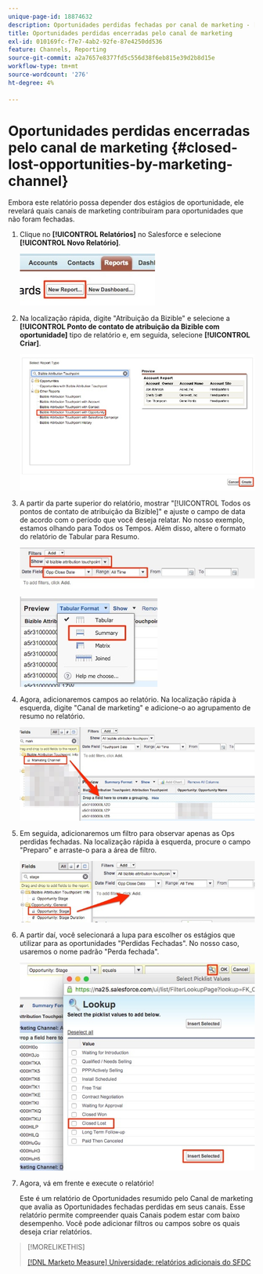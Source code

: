 ```yaml
---
unique-page-id: 18874632
description: Oportunidades perdidas fechadas por canal de marketing - [!DNL Marketo Measure] - Documentação do produto
title: Oportunidades perdidas encerradas pelo canal de marketing
exl-id: 010169fc-f7e7-4ab2-92fe-87e4250dd536
feature: Channels, Reporting
source-git-commit: a2a7657e8377fd5c556d38f6eb815e39d2b8d15e
workflow-type: tm+mt
source-wordcount: '276'
ht-degree: 4%

---
```


# Oportunidades perdidas encerradas pelo canal de marketing {#closed-lost-opportunities-by-marketing-channel}

Embora este relatório possa depender dos estágios de oportunidade, ele revelará quais canais de marketing contribuíram para oportunidades que não foram fechadas.

1. Clique no **[!UICONTROL Relatórios]** no Salesforce e selecione **[!UICONTROL Novo Relatório]**.

   ![](assets/1-3.jpg)

1. Na localização rápida, digite &quot;Atribuição da Bizible&quot; e selecione a **[!UICONTROL Ponto de contato de atribuição da Bizible com oportunidade]** tipo de relatório e, em seguida, selecione **[!UICONTROL Criar]**.

   ![](assets/2-3.jpg)

1. A partir da parte superior do relatório, mostrar &quot;[!UICONTROL Todos os pontos de contato de atribuição da Bizible]&quot; e ajuste o campo de data de acordo com o período que você deseja relatar. No nosso exemplo, estamos olhando para Todos os Tempos. Além disso, altere o formato do relatório de Tabular para Resumo.

   ![](assets/3-3.jpg)

   ![](assets/4-2.jpg)

1. Agora, adicionaremos campos ao relatório. Na localização rápida à esquerda, digite &quot;Canal de marketing&quot; e adicione-o ao agrupamento de resumo no relatório.

   ![](assets/5.jpg)

1. Em seguida, adicionaremos um filtro para observar apenas as Ops perdidas fechadas. Na localização rápida à esquerda, procure o campo &quot;Preparo&quot; e arraste-o para a área de filtro.

   ![](assets/6.jpg)

1. A partir daí, você selecionará a lupa para escolher os estágios que utilizar para as oportunidades &quot;Perdidas Fechadas&quot;. No nosso caso, usaremos o nome padrão &quot;Perda fechada&quot;.

   ![](assets/7.jpg)

1. Agora, vá em frente e execute o relatório!

   Este é um relatório de Oportunidades resumido pelo Canal de marketing que avalia as Oportunidades fechadas perdidas em seus canais. Esse relatório permite compreender quais Canais podem estar com baixo desempenho. Você pode adicionar filtros ou campos sobre os quais deseja criar relatórios.

>[!MORELIKETHIS]
>
>[[!DNL Marketo Measure] Universidade: relatórios adicionais do SFDC](https://universityonline.marketo.com/courses/bizible-fundamentals-bizible-102/#/page/5c5cb68dfb384d0c9fb96cd0)

